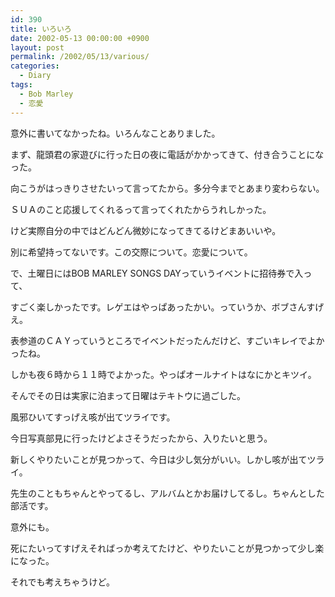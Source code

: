 ```yaml
---
id: 390
title: いろいろ
date: 2002-05-13 00:00:00 +0900
layout: post
permalink: /2002/05/13/various/
categories:
  - Diary
tags:
  - Bob Marley
  - 恋愛
---
```

意外に書いてなかったね。いろんなことありました。
  
まず、龍頭君の家遊びに行った日の夜に電話がかかってきて、付き合うことになった。
  
向こうがはっきりさせたいって言ってたから。多分今までとあまり変わらない。
  
ＳＵＡのこと応援してくれるって言ってくれたからうれしかった。
  
けど実際自分の中ではどんどん微妙になってきてるけどまあいいや。
  
別に希望持ってないです。この交際について。恋愛について。

で、土曜日にはBOB MARLEY SONGS DAYっていうイベントに招待券で入って、
  
すごく楽しかったです。レゲエはやっぱあったかい。っていうか、ボブさんすげえ。
  
表参道のＣＡＹっていうところでイベントだったんだけど、すごいキレイでよかったね。
  
しかも夜６時から１１時でよかった。やっぱオールナイトはなにかとキツイ。
  
そんでその日は実家に泊まって日曜はテキトウに過ごした。

風邪ひいてすっげえ咳が出てツライです。

今日写真部見に行ったけどよさそうだったから、入りたいと思う。
  
新しくやりたいことが見つかって、今日は少し気分がいい。しかし咳が出てツライ。
  
先生のこともちゃんとやってるし、アルバムとかお届けしてるし。ちゃんとした部活です。
  
意外にも。

死にたいってすげえそればっか考えてたけど、やりたいことが見つかって少し楽になった。
  
それでも考えちゃうけど。
